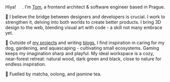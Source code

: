 Hiya! <img width="16" src="https://slackmojis.com/emojis/82398-oh_waveq/download"></img>. I’m [Tom](https://grusz.dev/), a frontend architect & software engineer based in Prague.

🎨 I believe the bridge between designers and developers is crucial. I work to strengthen it, delving into both worlds to create better products. I bring 3D design to the web, blending visual art with code - a skill not many embrace yet.

🌲 Outside of [my projects](https://grusz.dev/#portfolio) and writing [blogs](https://dev.to/gruszdev), I find inspiration in caring for my dog, gardening, and aquascaping - cultivating small ecosystems. Gaming keeps my imagination sharp and playful. My ideal workspace is a cozy, near-forest retreat: natural wood, dark green and black, close to nature for endless inspiration.

🧋 Fuelled by matcha, oolong, and jasmine tea.
